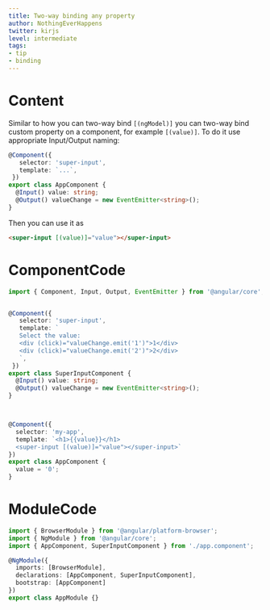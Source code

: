```yaml
---
title: Two-way binding any property
author: NothingEverHappens
twitter: kirjs
level: intermediate
tags:
- tip
- binding
---
```


# Content
Similar to how you can two-way bind `[(ngModel)]` you can two-way bind custom property on a component, for example `[(value)]`. To do it use appropriate Input/Output naming:

```typescript
@Component({
   selector: 'super-input', 
   template: `...`,
 })
export class AppComponent {
  @Input() value: string;
  @Output() valueChange = new EventEmitter<string>();
}
```

Then you can use it as 
```html
<super-input [(value)]="value"></super-input>
```

# ComponentCode
```typescript
import { Component, Input, Output, EventEmitter } from '@angular/core';


@Component({
   selector: 'super-input', 
   template: `
   Select the value:
   <div (click)="valueChange.emit('1')">1</div>
   <div (click)="valueChange.emit('2')">2</div>
   `,
 })
export class SuperInputComponent {
  @Input() value: string;
  @Output() valueChange = new EventEmitter<string>();
}



@Component({
  selector: 'my-app',
  template: `<h1>{{value}}</h1>
  <super-input [(value)]="value"></super-input>`
})
export class AppComponent {
  value = '0';
}
```

# ModuleCode
```typescript
import { BrowserModule } from '@angular/platform-browser';
import { NgModule } from '@angular/core';
import { AppComponent, SuperInputComponent } from './app.component';

@NgModule({
  imports: [BrowserModule],
  declarations: [AppComponent, SuperInputComponent],
  bootstrap: [AppComponent]
})
export class AppModule {}
```